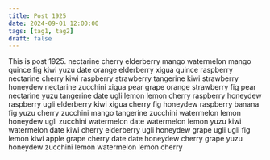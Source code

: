 ```yaml
---
title: Post 1925
date: 2024-09-01 12:00:00
tags: [tag1, tag2]
draft: false
---
```

This is post 1925.
nectarine
cherry
elderberry
mango
watermelon
mango
quince
fig
kiwi
yuzu
date
orange
elderberry
xigua
quince
raspberry
nectarine
cherry
kiwi
raspberry
strawberry
tangerine
kiwi
strawberry
honeydew
nectarine
zucchini
xigua
pear
grape
orange
strawberry
fig
pear
nectarine
yuzu
tangerine
date
ugli
lemon
lemon
cherry
raspberry
honeydew
raspberry
ugli
elderberry
kiwi
xigua
cherry
fig
honeydew
raspberry
banana
fig
yuzu
cherry
zucchini
mango
tangerine
zucchini
watermelon
lemon
honeydew
ugli
zucchini
watermelon
date
watermelon
lemon
yuzu
kiwi
watermelon
date
kiwi
cherry
elderberry
ugli
honeydew
grape
ugli
ugli
fig
lemon
kiwi
apple
grape
cherry
date
date
honeydew
cherry
grape
yuzu
honeydew
zucchini
lemon
watermelon
lemon
cherry
